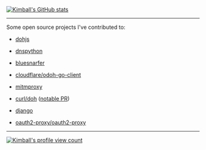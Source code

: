 [![Kimball's GitHub stats](https://github-readme-stats.vercel.app/api?username=kimbo&show_icons=true&locale=en)](https://github.com/kimbo)

<hr>

Some open source projects I've contributed to:

- [dohjs][1]
- [dnspython][2]
- [bluesnarfer][3]
- [cloudflare/odoh-go-client][4]
- [mitmproxy][5]
- [curl/doh][6] ([notable PR](https://github.com/curl/doh/pull/26))
- [django][7]
- [oauth2-proxy/oauth2-proxy][8]

  [1]: https://github.com/byu-imaal/dohjs/commits?author=kimbo
  [2]: https://github.com/rthalley/dnspython/commits?author=kimbo
  [3]: https://github.com/kimbo/bluesnarfer/commits?author=kimbo 
  [4]: https://github.com/cloudflare/odoh-client-go/commits?author=kimbo
  [5]: https://github.com/mitmproxy/mitmproxy/commits?author=kimbo
  [6]: https://github.com/curl/doh/commits?author=kimbo
  [7]: https://github.com/django/django/commits?author=kimbo
  [8]: https://github.com/oauth2-proxy/oauth2-proxy/commits?author=kimbo

<hr>

[![Kimball's profile view count](https://komarev.com/ghpvc/?username=kimbo&color=00FF00)](https://github.com/kimbo)
